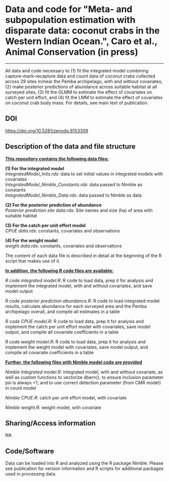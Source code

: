 # Data and code for "Meta- and subpopulation estimation with disparate data: coconut crabs in the Western Indian Ocean.", Caro et al., Animal Conservation (in press)
---

All data and code necessary to (1) fit the integrated model combining capture-mark-recapture data and count data of coconut crabs collected across 29 sites in/near the Pemba archipelago, with and without covariates, (2) make posterior predictions of abundance across suitable habitat at all surveyed sites, (3) fit the GLMM to estimate the effect of covariates on catch per unit effort, and (4) fit the LMM to estimate the effect of covariates on coconut crab body mass. For details, see main text of publication.

## DOI
https://doi.org/10.5281/zenodo.8153309

## Description of the data and file structure

<ins> **This repository contains the following data files:** </ins> 

**(1) For the integrated model**  
*IntegratedModel_Inits.rds*: data to set initial values in integrated models with covariates  
*IntegratedModel_Nimble_Constants.rds*: data passed to Nimble as constants  
*IntegratedModel_Nimble_Data.rds*: data passed to Nimble as data

**(2) For the posterior prediction of abundance**  
*Posterior prediction site data.rds*: Site names and size (ha) of area with suitable habitat

**(3) For the catch per unit effort model**  
*CPUE data.rds*: constants, covariates and observations

**(4) For the weight model**  
*weight data.rds*: constants, covariates and observations

The content of each data file is described in detail at the beginning of the R script that makes use of it.


<ins>**In addition, the following R code files are available:**</ins>

*R code integrated model.R*: R code to load data, prep it for analysis and implement the integrated model, with and without covariates, and save model output

*R code posterior prediction abundance.R*: R code to load integrated model results, calculate abundance for each surveyed area and the Pemba archipelago overall, and compile all estimates in a table

*R code CPUE model.R*: R code to load data, prep it for analysis and implement the catch per unit effort model with covariates, save model output, and compile all covariate coefficients in a table

*R code weight model.R*: R code to load data, prep it for analysis and implement the weight model with covariates, save model output, and compile all covariate coefficients in a table


<ins>**Further, the following files with Nimble model code are provided**</ins>

*Nimble Integrated model.R*: integrated model, with and without covariate, as well as custom functions to vectorize dbern(), to ensure inclusion parameter psi is always <1, and to use correct detection parameter (from CMR model) in count model

*Nimble CPUE.R*: catch per unit effort model, with covariate

*Nimble weight.R*: weight model, with covariate


## Sharing/Access information

NA


## Code/Software

Data can be loaded into R and analyzed using the R package Nimble. Please see publication for version information and R scripts for additional packages used in processing data. 
